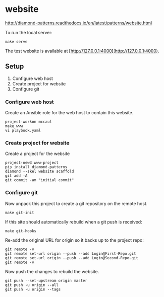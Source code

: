 # website

http://diamond-patterns.readthedocs.io/en/latest/patterns/website.html

To run the local server:

    make serve

The test website is available at [http://127.0.0.1:4000](http://127.0.0.1:4000).

## Setup

1. Configure web host
2. Create project for website
3. Configure git

### Configure web host

Create an Ansible role for the web host to contain this website.

    project-workon mccaul
    make www
    vi playbook.yaml

### Create project for website

Create a project for the website

    project-new3 www-project
    pip install diamond-patterns
    diamond --skel website scaffold
    git add -A
    git commit -am "initial commit"

### Configure git

Now unpack this project to create a git repository on the remote host.

    make git-init

If this site should automatically rebuild when a git push is received:

    make git-hooks

Re-add the original URL for origin so it backs up to the project repo:

    git remote -v
    git remote set-url origin --push --add Login@First-Repo.git
    git remote set-url origin --push --add Login@Second-Repo.git
    git remote -v

Now push the changes to rebuild the website.

    git push --set-upstream origin master
    git push -u origin --all
    git push -u origin --tags
